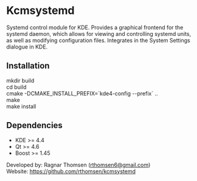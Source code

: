 Kcmsystemd
==========

Systemd control module for KDE. Provides a graphical frontend for the systemd 
daemon, which allows for viewing and controlling systemd units, as well as 
modifying configuration files.
Integrates in the System Settings dialogue in KDE.

Installation
------------
mkdir build  
cd build  
cmake -DCMAKE_INSTALL_PREFIX=\`kde4-config --prefix\` ..  
make  
make install  


Dependencies
------------
*   KDE >= 4.4  
*   Qt >= 4.6  
*   Boost >= 1.45  


Developed by: Ragnar Thomsen (rthomsen6@gmail.com)  
Website: https://github.com/rthomsen/kcmsystemd  
